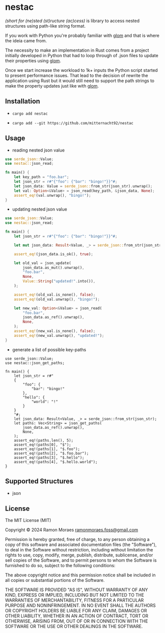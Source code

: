 # nestac

_(short for (ne)sted (st)ructure (ac)cess)_ is library to access nested
structures using path-like string format.

If you work with Python you're probably familiar with
[glom](https://glom.readthedocs.io/en/latest/) and that is where the ideia
came from.

The necessity to make an implementation in Rust comes from a project initially
developed in Python that had to loop through of .json files to update their
properties using [glom](https://glom.readthedocs.io/en/latest/).

Once we start increase the workload to 1k+ inputs the Python script started to
present performance issues. That lead to the decision of rewrite the
application using Rust but it would still need to support the path strings
to make the property updates just like with [glom](https://glom.readthedocs.io/en/latest/).


## Installation

- `cargo add nestac`

- `cargo add --git https://github.com/mitternacht92/nestac`


## Usage

- reading nested json value

```rust
use serde_json::Value;
use nestac::json_read;

fn main() {
    let key_path = "foo.bar";
    let json_str = r#"{"foo": {"bar": "bingo!"}}"#;
    let json_data: Value = serde_json::from_str(json_str).unwrap();
    let val: Option<&Value> = json_read(key_path, &json_data, None);
    assert_eq!(val.unwrap(), "bingo!");
}
```

- updating nested json value

```rust
use serde_json::Value;
use nestac::json_read;

fn main() {
    let json_str = r#"{"foo": {"bar": "bingo!"}}"#;

    let mut json_data: Result<Value, _> = serde_json::from_str(json_str);

    assert_eq!(json_data.is_ok(), true);

    let old_val = json_update(
        json_data.as_mut().unwrap(),
        "foo.bar",
        None,
        Value::String("updated!".into()),
    );

    assert_eq!(old_val.is_none(), false);
    assert_eq!(old_val.unwrap(), "bingo!");

    let new_val: Option<&Value> = json_read(
        "foo.bar",
        json_data.as_ref().unwrap(),
        None,
    );
    assert_eq!(new_val.is_none(), false);
    assert_eq!(new_val.unwrap(), "updated!");
}
```

- generate a list of possible key-paths

```
use serde_json::Value;
use nestac::json_get_paths;

fn main() {
    let json_str = r#"
    {
        "foo": {
            "bar": "bingo!"
        },
        "hello": {
            "world": "!"
        }
    }
    "#;
    let json_data: Result<Value, _> = serde_json::from_str(json_str);
    let paths: Vec<String> = json_get_paths(
        json_data.as_ref().unwrap(),
        None,
    );
    assert_eq!(paths.len(), 5);
    assert_eq!(paths[0], "$");
    assert_eq!(paths[1], "$.foo");
    assert_eq!(paths[2], "$.foo.bar");
    assert_eq!(paths[3], "$.hello");
    assert_eq!(paths[4], "$.hello.world");
}
```

## Supported Structures

- json

## License

The MIT License (MIT)

Copyright © 2024 Ramon Moraes <ramonmoraes.foss@gmail.com>

Permission is hereby granted, free of charge, to any person obtaining a copy of
this software and associated documentation files (the "Software"), to deal in
the Software without restriction, including without limitation the rights to
use, copy, modify, merge, publish, distribute, sublicense, and/or sell copies
of the Software, and to permit persons to whom the Software is furnished to do
so, subject to the following conditions:

The above copyright notice and this permission notice shall be included in all
copies or substantial portions of the Software.

THE SOFTWARE IS PROVIDED "AS IS", WITHOUT WARRANTY OF ANY KIND, EXPRESS OR
IMPLIED, INCLUDING BUT NOT LIMITED TO THE WARRANTIES OF MERCHANTABILITY,
FITNESS FOR A PARTICULAR PURPOSE AND NONINFRINGEMENT. IN NO EVENT SHALL THE
AUTHORS OR COPYRIGHT HOLDERS BE LIABLE FOR ANY CLAIM, DAMAGES OR OTHER
LIABILITY, WHETHER IN AN ACTION OF CONTRACT, TORT OR OTHERWISE, ARISING FROM,
OUT OF OR IN CONNECTION WITH THE SOFTWARE OR THE USE OR OTHER DEALINGS IN THE
SOFTWARE.
